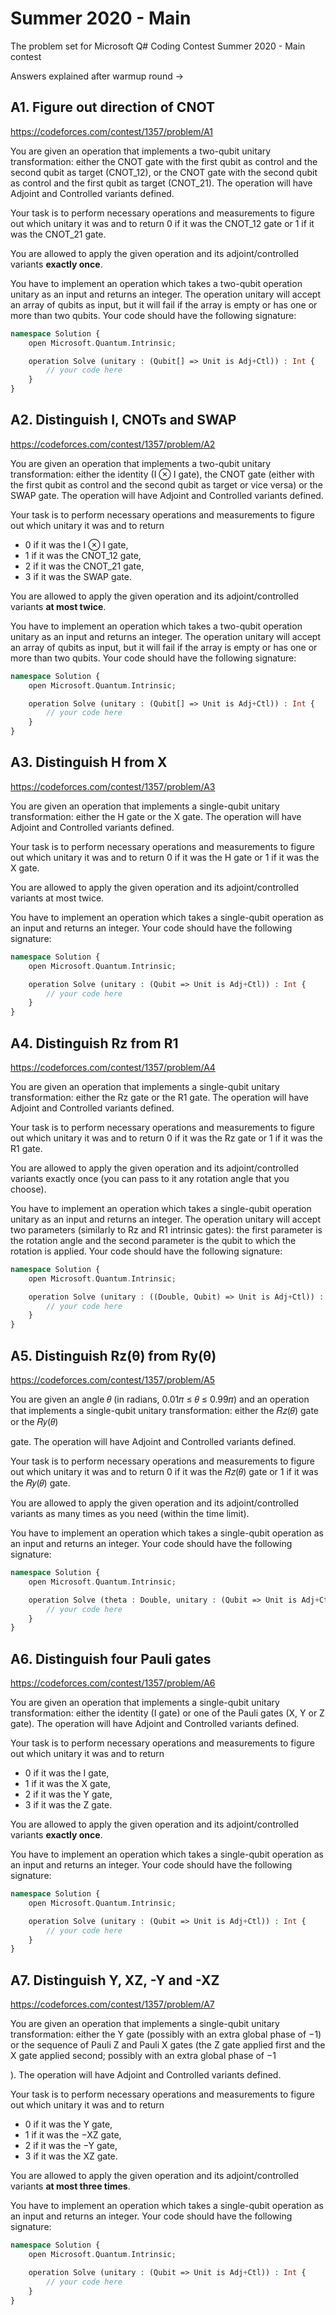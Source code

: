 # Summer 2020 - Main

The problem set for Microsoft Q# Coding Contest Summer 2020 - Main contest


Answers explained after warmup round -> 




## A1. Figure out direction of CNOT
https://codeforces.com/contest/1357/problem/A1

You are given an operation that implements a two-qubit unitary transformation: either the CNOT gate with the first qubit as control and the second qubit as target (CNOT_12), or the CNOT gate with the second qubit as control and the first qubit as target (CNOT_21). The operation will have Adjoint and Controlled variants defined.

Your task is to perform necessary operations and measurements to figure out which unitary it was and to return 0 if it was the CNOT_12 gate or 1 if it was the CNOT_21 gate.

You are allowed to apply the given operation and its adjoint/controlled variants **exactly once**.

You have to implement an operation which takes a two-qubit operation unitary as an input and returns an integer. The operation unitary will accept an array of qubits as input, but it will fail if the array is empty or has one or more than two qubits. Your code should have the following signature:

```php
namespace Solution {
    open Microsoft.Quantum.Intrinsic;

    operation Solve (unitary : (Qubit[] => Unit is Adj+Ctl)) : Int {
        // your code here
    }
}
```


## A2. Distinguish I, CNOTs and SWAP
https://codeforces.com/contest/1357/problem/A2

You are given an operation that implements a two-qubit unitary transformation: either the identity (I ⊗ I gate), the CNOT gate (either with the first qubit as control and the second qubit as target or vice versa) or the SWAP gate. The operation will have Adjoint and Controlled variants defined.

Your task is to perform necessary operations and measurements to figure out which unitary it was and to return
* 0 if it was the I ⊗ I gate,
* 1 if it was the CNOT_12 gate,
* 2 if it was the CNOT_21 gate,
* 3 if it was the SWAP gate. 

You are allowed to apply the given operation and its adjoint/controlled variants **at most twice**.

You have to implement an operation which takes a two-qubit operation unitary as an input and returns an integer. The operation unitary will accept an array of qubits as input, but it will fail if the array is empty or has one or more than two qubits. Your code should have the following signature:

```php
namespace Solution {
    open Microsoft.Quantum.Intrinsic;

    operation Solve (unitary : (Qubit[] => Unit is Adj+Ctl)) : Int {
        // your code here
    }
}
```


## A3. Distinguish H from X
https://codeforces.com/contest/1357/problem/A3

You are given an operation that implements a single-qubit unitary transformation: either the H gate or the X gate. The operation will have Adjoint and Controlled variants defined.

Your task is to perform necessary operations and measurements to figure out which unitary it was and to return 0 if it was the H gate or 1 if it was the X gate.

You are allowed to apply the given operation and its adjoint/controlled variants at most twice.

You have to implement an operation which takes a single-qubit operation as an input and returns an integer. Your code should have the following signature:

```php
namespace Solution {
    open Microsoft.Quantum.Intrinsic;

    operation Solve (unitary : (Qubit => Unit is Adj+Ctl)) : Int {
        // your code here
    }
}
```


## A4. Distinguish Rz from R1
https://codeforces.com/contest/1357/problem/A4

You are given an operation that implements a single-qubit unitary transformation: either the Rz gate or the R1 gate. The operation will have Adjoint and Controlled variants defined.

Your task is to perform necessary operations and measurements to figure out which unitary it was and to return 0 if it was the Rz gate or 1 if it was the R1 gate.

You are allowed to apply the given operation and its adjoint/controlled variants exactly once (you can pass to it any rotation angle that you choose).

You have to implement an operation which takes a single-qubit operation unitary as an input and returns an integer. The operation unitary will accept two parameters (similarly to Rz and R1 intrinsic gates): the first parameter is the rotation angle and the second parameter is the qubit to which the rotation is applied. Your code should have the following signature:

```php
namespace Solution {
    open Microsoft.Quantum.Intrinsic;

    operation Solve (unitary : ((Double, Qubit) => Unit is Adj+Ctl)) : Int {
        // your code here
    }
}
```


## A5. Distinguish Rz(θ) from Ry(θ)
https://codeforces.com/contest/1357/problem/A5

You are given an angle 𝜃 (in radians, 0.01𝜋 ≤ 𝜃 ≤ 0.99𝜋) and an operation that implements a single-qubit unitary transformation: either the 𝑅𝑧(𝜃) gate or the 𝑅𝑦(𝜃)

gate. The operation will have Adjoint and Controlled variants defined.

Your task is to perform necessary operations and measurements to figure out which unitary it was and to return 0 if it was the 𝑅𝑧(𝜃) gate or 1 if it was the 𝑅𝑦(𝜃) gate.

You are allowed to apply the given operation and its adjoint/controlled variants as many times as you need (within the time limit).

You have to implement an operation which takes a single-qubit operation as an input and returns an integer. Your code should have the following signature:

```php
namespace Solution {
    open Microsoft.Quantum.Intrinsic;

    operation Solve (theta : Double, unitary : (Qubit => Unit is Adj+Ctl)) : Int {
        // your code here
    }
}
```


## A6. Distinguish four Pauli gates
https://codeforces.com/contest/1357/problem/A6

You are given an operation that implements a single-qubit unitary transformation: either the identity (I gate) or one of the Pauli gates (X, Y or Z gate). The operation will have Adjoint and Controlled variants defined.

Your task is to perform necessary operations and measurements to figure out which unitary it was and to return
* 0 if it was the I gate,
* 1 if it was the X gate,
* 2 if it was the Y gate,
* 3 if it was the Z gate. 

You are allowed to apply the given operation and its adjoint/controlled variants **exactly once**.

You have to implement an operation which takes a single-qubit operation as an input and returns an integer. Your code should have the following signature:

```php
namespace Solution {
    open Microsoft.Quantum.Intrinsic;

    operation Solve (unitary : (Qubit => Unit is Adj+Ctl)) : Int {
        // your code here
    }
}
```


## A7. Distinguish Y, XZ, -Y and -XZ
https://codeforces.com/contest/1357/problem/A7

You are given an operation that implements a single-qubit unitary transformation: either the Y gate (possibly with an extra global phase of −1) or the sequence of Pauli Z and Pauli X gates (the Z gate applied first and the X gate applied second; possibly with an extra global phase of −1

). The operation will have Adjoint and Controlled variants defined.

Your task is to perform necessary operations and measurements to figure out which unitary it was and to return
* 0 if it was the Y gate,
* 1 if it was the −XZ gate,
* 2 if it was the −Y gate,
* 3 if it was the XZ gate. 

You are allowed to apply the given operation and its adjoint/controlled variants **at most three times**.

You have to implement an operation which takes a single-qubit operation as an input and returns an integer. Your code should have the following signature:

```php
namespace Solution {
    open Microsoft.Quantum.Intrinsic;

    operation Solve (unitary : (Qubit => Unit is Adj+Ctl)) : Int {
        // your code here
    }
}
```